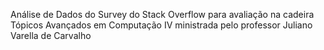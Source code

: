 Análise de Dados do Survey do Stack Overflow para avaliação na cadeira Tópicos Avançados em Computação IV ministrada pelo professor Juliano Varella de Carvalho 
